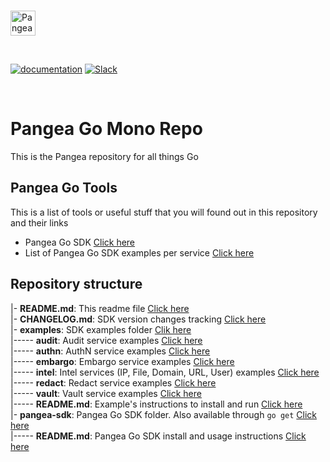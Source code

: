 <p>
  <br />
  <a href="https://pangea.cloud?utm_source=github&utm_medium=node-sdk" target="_blank" rel="noopener noreferrer">
    <img src="https://pangea-marketing.s3.us-west-2.amazonaws.com/pangea-color.svg" alt="Pangea Logo" height="40" />
  </a>
  <br />
</p>

<p>
<br />

[![documentation](https://img.shields.io/badge/documentation-pangea-blue?style=for-the-badge&labelColor=551B76)](https://pangea.cloud/docs/sdk/go/)
[![Slack](https://img.shields.io/badge/Slack-4A154B?style=for-the-badge&logo=slack&logoColor=white)](https://pangea.cloud/join-slack/)

<br />
</p>


# Pangea Go Mono Repo
This is the Pangea repository for all things Go

## Pangea Go Tools

This is a list of tools or useful stuff that you will found out in this repository and their links

- Pangea Go SDK [Click here](/pangea-sdk)  
- List of Pangea Go SDK examples per service [Click here](/examples)  

## Repository structure

|- **README.md**: This readme file [Click here](/README.md)  
|- **CHANGELOG.md**: SDK version changes tracking [Click here](/CHANGELOG.md)  
|- **examples**: SDK examples folder [Clik here](/examples)  
|----- **audit**: Audit service examples [Click here](/examples/audit)  
|----- **authn**: AuthN service examples [Click here](/examples/authn)  
|----- **embargo**: Embargo service examples [Click here](/examples/embargo)  
|----- **intel**: Intel services (IP, File, Domain, URL, User) examples [Click here](/examples/intel)  
|----- **redact**: Redact service examples [Click here](/examples/redact)  
|----- **vault**: Vault service examples [Click here](/examples/vault)  
|----- **README.md**: Example's instructions to install and run [Click here](/examples/README.md)  
|- **pangea-sdk**: Pangea Go SDK folder. Also available through `go get` [Click here](/pangea-sdk)  
|----- **README.md**: Pangea Go SDK install and usage instructions [Click here](/pangea-sdk/v2/README.md)  
